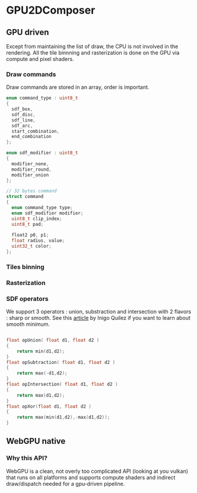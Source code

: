 # GPU2DComposer

## GPU driven

Except from maintaining the list of draw, the CPU is not involved in the rendering. All the tile binnning and rasterization is done on the GPU via compute and pixel shaders.

### Draw commands

Draw commands are stored in an array, order is important.

```C
enum command_type : uint8_t
{
  sdf_box,
  sdf_disc,
  sdf_line,
  sdf_arc,
  start_combination,
  end_combination
};

enum sdf_modifier : uint8_t
{
  modifier_none,
  modifier_round,
  modifier_onion
};

// 32 bytes command
struct command
{
  enum command_type type;
  enum sdf_modifier modifier;
  uint8_t clip_index;
  uint8_t pad;
  
  float2 p0, p1;
  float radius, value;
  uint32_t color;
};

```

### Tiles binning

### Rasterization

### SDF operators

We support 3 operators : union, substraction and intersection with 2 flavors : sharp or smooth. See this [article](https://iquilezles.org/articles/smin/) by Inigo Quilez if you want to learn about smooth minimum.

```C

float opUnion( float d1, float d2 )
{
    return min(d1,d2);
}
float opSubtraction( float d1, float d2 )
{
    return max(-d1,d2);
}
float opIntersection( float d1, float d2 )
{
    return max(d1,d2);
}
float opXor(float d1, float d2 )
{
    return max(min(d1,d2),-max(d1,d2));
}
```

## WebGPU native

### Why this API?

WebGPU is a clean, not overly too complicated API (looking at you vulkan) that runs on all platforms and supports compute shaders and indirect draw/dispatch needed for a gpu-driven pipeline.
